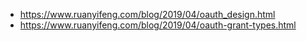 - https://www.ruanyifeng.com/blog/2019/04/oauth_design.html
- https://www.ruanyifeng.com/blog/2019/04/oauth-grant-types.html
